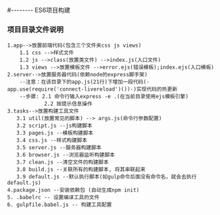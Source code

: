 #-------- ES6项目构建

### 项目目录文件说明
    1.app-->放置前端代码(包含三个文件夹css js views) 
        1.1 css -->样式文件
        1.2 js -->class(放置类文件) -->index.js(入口文件)
        1.3 views -->放置模板文件 -->error.ejs(错误模板);index.ejs(入口模板)
    2.server-->放置服务器代码(依赖node的express脚手架)
        --注意：在该目录下的app.js(21行)下增加一段代码(-app.use(require('connect-livereload')())-)实现代码的热更新
        --步骤: 2.1 命令行输入express -e .(在当前目录使用ejs模板引擎)
                2.2 按提示信息操作
    3.tasks-->放置构建工具文件
       3.1 util(放置常见的脚本) --> args.js(命令行参数配置)
       3.2 script.js --js构建脚本
       3.3 pages.js --模板构建脚本
       3.4 css.js --样式构建脚本
       3.5 server.js --服务器构建脚本
       3.6 browser.js --浏览器监听构建脚本
       3.7 clean.js --清空文件的构建脚本
       3.8 build.js --关联所有的构建脚本, 将其串联起来
       3.9 default.js --默认执行脚本(如gulp命令后面没有命令名，就会去执行default.js)
    4.package.json --安装依赖包 (自动生成npm init)
    5. .babelrc -- 设置编译工具的文件
    6. gulpfile.babel.js -- 构建工具配置

